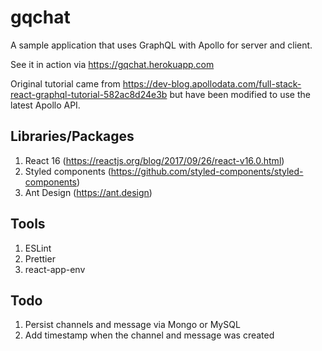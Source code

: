 # gqchat

A sample application that uses GraphQL with Apollo for server and client.

See it in action via https://gqchat.herokuapp.com

Original tutorial came from https://dev-blog.apollodata.com/full-stack-react-graphql-tutorial-582ac8d24e3b but have been modified to use the latest Apollo API.

## Libraries/Packages

1.  React 16 (https://reactjs.org/blog/2017/09/26/react-v16.0.html)
1.  Styled components (https://github.com/styled-components/styled-components)
1.  Ant Design (https://ant.design)

## Tools

1.  ESLint
1.  Prettier
1.  react-app-env

## Todo

1.  Persist channels and message via Mongo or MySQL
2.  Add timestamp when the channel and message was created
